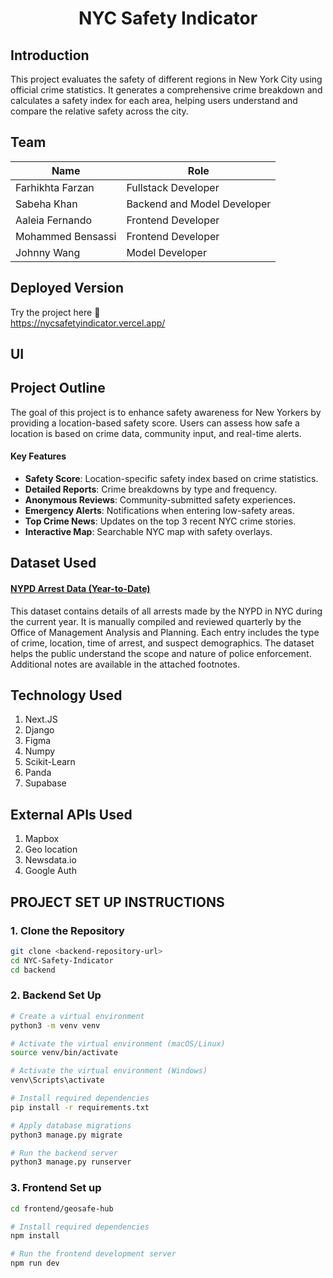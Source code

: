 <h1 align="center">NYC Safety Indicator</h1>

## Introduction
This project evaluates the safety of different regions in New York City using official crime statistics. It generates a comprehensive crime breakdown and calculates a safety index for each area, helping users understand and compare the relative safety across the city.

## Team
| Name                | Role                        |
|---------------------|-----------------------------|
| Farhikhta Farzan    | Fullstack Developer         |
| Sabeha Khan         | Backend and Model Developer |
| Aaleia Fernando     | Frontend Developer          |
| Mohammed Bensassi   | Frontend Developer          |
| Johnny Wang         | Model Developer             |

## Deployed Version
Try the project here 🚨 <br>
https://nycsafetyindicator.vercel.app/

## UI

## Project Outline

The goal of this project is to enhance safety awareness for New Yorkers by providing a location-based safety score. Users can assess how safe a location is based on crime data, community input, and real-time alerts.

#### Key Features
- **Safety Score**: Location-specific safety index based on crime statistics.
- **Detailed Reports**: Crime breakdowns by type and frequency.
- **Anonymous Reviews**: Community-submitted safety experiences.
- **Emergency Alerts**: Notifications when entering low-safety areas.
- **Top Crime News**: Updates on the top 3 recent NYC crime stories.
- **Interactive Map**: Searchable NYC map with safety overlays.

## Dataset Used
#### [NYPD Arrest Data (Year-to-Date)](https://data.cityofnewyork.us/Public-Safety/NYPD-Arrest-Data-Year-to-Date-/uip8-fykc)

This dataset contains details of all arrests made by the NYPD in NYC during the current year. It is manually compiled and reviewed quarterly by the Office of Management Analysis and Planning. Each entry includes the type of crime, location, time of arrest, and suspect demographics. The dataset helps the public understand the scope and nature of police enforcement. Additional notes are available in the attached footnotes.


## Technology Used
1. Next.JS
2. Django
3. Figma
4. Numpy
5. Scikit-Learn
6. Panda
7. Supabase

## External APIs Used
1. Mapbox
2. Geo location
3. Newsdata.io
4. Google Auth

   
   
## PROJECT SET UP INSTRUCTIONS

### 1. Clone the  Repository
```bash
git clone <backend-repository-url>
cd NYC-Safety-Indicator
cd backend
```
### 2. Backend Set Up
```bash
# Create a virtual environment
python3 -m venv venv

# Activate the virtual environment (macOS/Linux)
source venv/bin/activate

# Activate the virtual environment (Windows)
venv\Scripts\activate

# Install required dependencies
pip install -r requirements.txt

# Apply database migrations
python3 manage.py migrate

# Run the backend server
python3 manage.py runserver
```
### 3. Frontend Set up
```bash
cd frontend/geosafe-hub

# Install required dependencies
npm install

# Run the frontend development server
npm run dev
```
